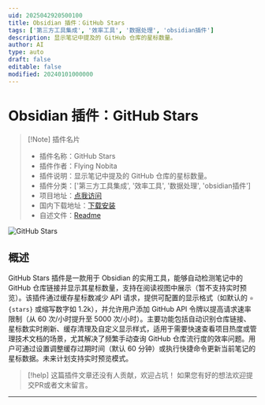 ```yaml
---
uid: 2025042920500100
title: Obsidian 插件：GitHub Stars
tags: ['第三方工具集成', '效率工具', '数据处理', 'obsidian插件']
description: 显示笔记中提及的 GitHub 仓库的星标数量。
author: AI
type: auto
draft: false
editable: false
modified: 20240101000000
---
```


# Obsidian 插件：GitHub Stars

> [!Note] 插件名片
> - 插件名称：GitHub Stars
> - 插件作者：Flying Nobita
> - 插件说明：显示笔记中提及的 GitHub 仓库的星标数量。
> - 插件分类：['第三方工具集成', '效率工具', '数据处理', 'obsidian插件']
> - 项目地址：[点我访问](https://github.com/flyingnobita/obsidian-github-stars)
> - 国内下载地址：[下载安装](https://pkmer.cn/products/plugin/pluginMarket/?github-stars)
> - 自述文件：[Readme](https://ghproxy.net/https://raw.githubusercontent.com/flyingnobita/obsidian-github-stars/main/README.md)

![GitHub Stars](https://cdn.pkmer.cn/covers/github-stars_2_0.png!pkmer)

## 概述

GitHub Stars 插件是一款用于 Obsidian 的实用工具，能够自动检测笔记中的 GitHub 仓库链接并显示其星标数量，支持在阅读视图中展示（暂不支持实时预览）。该插件通过缓存星标数减少 API 请求，提供可配置的显示格式（如默认的 `⭐ {stars}` 或缩写数字如 1.2k），并允许用户添加 GitHub API 令牌以提高请求速率限制（从 60 次/小时提升至 5000 次/小时）。主要功能包括自动识别仓库链接、星标数实时刷新、缓存清理及自定义显示样式，适用于需要快速查看项目热度或管理技术文档的场景，尤其解决了频繁手动查询 GitHub 仓库流行度的效率问题。用户可通过设置调整缓存过期时间（默认 60 分钟）或执行快捷命令更新当前笔记的星标数据。未来计划支持实时预览模式。


> [!help] 
> 这篇插件文章还没有人贡献，欢迎占坑！
> 如果您有好的想法欢迎提交PR或者文末留言。
> 

---



